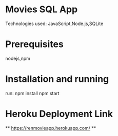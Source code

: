 # Movies SQL App
Technologies used: JavaScript,Node.js,SQLite

# Prerequisites
nodejs,npm

# Installation and running
run: npm install
     npm start

# Heroku Deployment Link
** https://renmovieapp.herokuapp.com/ **